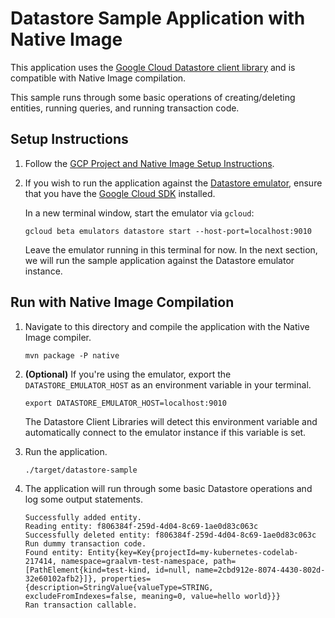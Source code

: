 # Datastore Sample Application with Native Image

This application uses the [Google Cloud Datastore client library](https://cloud.google.com/datastore/docs/reference/libraries) and is compatible with Native Image compilation.

This sample runs through some basic operations of creating/deleting entities, running queries, and running transaction code.

## Setup Instructions

1. Follow the [GCP Project and Native Image Setup Instructions](../../README.md).

2. If you wish to run the application against the [Datastore emulator](https://cloud.google.com/sdk/gcloud/reference/beta/emulators/datastore), ensure that you have the [Google Cloud SDK](https://cloud.google.com/sdk) installed.

    In a new terminal window, start the emulator via `gcloud`:
    
    ```
    gcloud beta emulators datastore start --host-port=localhost:9010
    ```
   
    Leave the emulator running in this terminal for now.
    In the next section, we will run the sample application against the Datastore emulator instance.
    
## Run with Native Image Compilation

1. Navigate to this directory and compile the application with the Native Image compiler.

    ```
    mvn package -P native
    ```

2. **(Optional)** If you're using the emulator, export the `DATASTORE_EMULATOR_HOST` as an environment variable in your terminal.
   
    ```
    export DATASTORE_EMULATOR_HOST=localhost:9010
    ``` 
   
    The Datastore Client Libraries will detect this environment variable and automatically connect to the emulator instance if this variable is set.
    
3. Run the application.
    
    ```
    ./target/datastore-sample
    ```

4. The application will run through some basic Datastore operations and log some output statements.

    ```
    Successfully added entity.
    Reading entity: f806384f-259d-4d04-8c69-1ae0d83c063c
    Successfully deleted entity: f806384f-259d-4d04-8c69-1ae0d83c063c
    Run dummy transaction code.
    Found entity: Entity{key=Key{projectId=my-kubernetes-codelab-217414, namespace=graalvm-test-namespace, path=[PathElement{kind=test-kind, id=null, name=2cbd912e-8074-4430-802d-32e60102afb2}]}, properties={description=StringValue{valueType=STRING, excludeFromIndexes=false, meaning=0, value=hello world}}}
    Ran transaction callable.
    ```